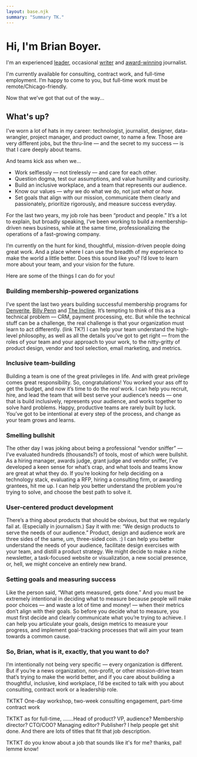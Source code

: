 ```yaml
---
layout: base.njk
summary: "Summary TK."
---
```

# Hi, I'm Brian Boyer.

I'm an experienced [leader](/resume/), occasional [writer](/writing/) and [award-winning](/awards/) journalist.

I'm currently available for consulting, contract work, and full-time employment. I’m happy to come to you, but full-time work must be remote/Chicago-friendly.

Now that we’ve got that out of the way...

## What's up?

I’ve worn a lot of hats in my career: technologist, journalist, designer, data-wrangler, project manager, and product owner, to name a few. Those are very different jobs, but the thru-line — and the secret to my success — is that I care deeply about teams.

And teams kick ass when we...
- Work selflessly — not tirelessly — and care for each other.
- Question dogma, test our assumptions, and value humility and curiosity.
- Build an inclusive workplace, and a team that represents our audience.
- Know our values — *why* we do what we do, not just *what* or *how*.
- Set goals that align with our mission, communicate them clearly and passionately, prioritize rigorously, and measure success everyday.

For the last two years, my job role has been “product and people.” It’s a lot to explain, but broadly speaking, I’ve been working to build a membership-driven news business, while at the same time, professionalizing the operations of a fast-growing company.

I’m currently on the hunt for kind, thoughtful, mission-driven people doing great work. And a place where I can use the breadth of my experience to make the world a little better. Does this sound like you? I’d love to learn more about your team, and your vision for the future.

Here are some of the things I can do for you!

### Building membership-powered organizations
I’ve spent the last two years building successful membership programs for [Denverite](https://denverite.com), [Billy Penn](https://billypenn.com) and [The Incline](https://theincline.com). It’s tempting to think of this as a technical problem — CRM, payment processing, etc. But while the technical stuff can be a challenge, the real challenge is that your organization must learn to act differently. (link TK?) I can help your team understand the high-level philosophy, as well as all the details you’ve got to get right — from the roles of your team and your approach to your work, to the nitty-gritty of product design, vendor and tool selection, email marketing, and metrics.

### Inclusive team-building
Building a team is one of the great privileges in life. And with great privilege comes great responsibility. So, congratulations! You worked your ass off to get the budget, and now it’s time to do the *real* work. I can help you recruit, hire, and lead the team that will best serve your audience’s needs — one that is build inclusively, represents your audience, and works together to solve hard problems. Happy, productive teams are rarely built by luck. You’ve got to be intentional at every step of the process, and change as your team grows and learns.

### Smelling bullshit
The other day I was joking about being a professional “vendor sniffer” — I’ve evaluated hundreds (thousands?) of tools, most of which were bullshit. As a hiring manager, awards judge, grant judge and vendor sniffer, I’ve developed a keen sense for what’s crap, and what tools and teams know are great at what they do. If you’re looking for help deciding on a technology stack, evaluating a RFP, hiring a consulting firm, or awarding grantees, hit me up. I can help you better understand the problem you’re trying to solve, and choose the best path to solve it.

### User-centered product development
There’s a thing about products that should be obvious, but that we regularly fail at. (Especially in journalism.) Say it with me: “We design products to serve the needs of our audience.” Product, design and audience work are three sides of the same, um, three-sided coin. :) I can help you better understand the needs of your audience, facilitate design exercises with your team, and distill a product strategy. We might decide to make a niche newsletter, a task-focused website or visualization, a new social presence, or, hell, we might conceive an entirely new brand.

### Setting goals and measuring success
Like the person said, “What gets measured, gets done.” And you must be extremely intentional in deciding what to measure because people will make poor choices — and waste a lot of time and money! — when their metrics don’t align with their goals. So before you decide what to measure, you must first decide and clearly communicate what you’re trying to achieve. I can help you articulate your goals, design metrics to measure your progress, and implement goal-tracking processes that will aim your team towards a common cause.

### So, Brian, what is it, exactly, that you want to do?
I’m intentionally not being very specific — every organization is different. But if you’re a news organization, non-profit, or other mission-drive team that’s trying to make the world better, and if you care about building a thoughtful, inclusive, kind workplace, I’d be excited to talk with you about consulting, contract work or a leadership role.

TKTKT One-day workshop, two-week consulting engagement, part-time contract work

TKTKT as for full-time, …….Head of product? VP, audience? Membership director? CTO/COO? Managing editor? Publisher? I help people get shit done. And there are lots of titles that fit that job description.

TKTKT do you know about a job that sounds like it's for me? thanks, pal! lemme know!
